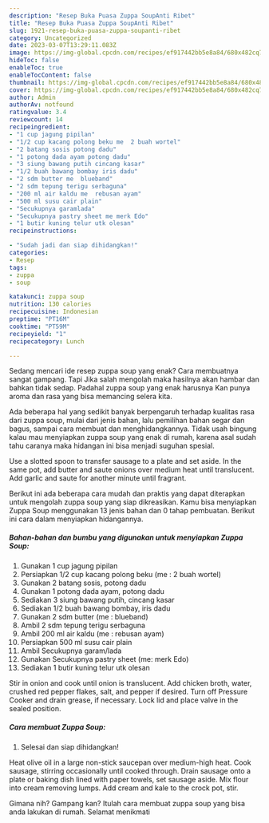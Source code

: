 ```yaml
---
description: "Resep Buka Puasa Zuppa SoupAnti Ribet"
title: "Resep Buka Puasa Zuppa SoupAnti Ribet"
slug: 1921-resep-buka-puasa-zuppa-soupanti-ribet
category: Uncategorized
date: 2023-03-07T13:29:11.083Z
image: https://img-global.cpcdn.com/recipes/ef917442bb5e8a84/680x482cq70/zuppa-soup-foto-resep-utama.jpg
hideToc: false
enableToc: true
enableTocContent: false
thumbnail: https://img-global.cpcdn.com/recipes/ef917442bb5e8a84/680x482cq70/zuppa-soup-foto-resep-utama.jpg
cover: https://img-global.cpcdn.com/recipes/ef917442bb5e8a84/680x482cq70/zuppa-soup-foto-resep-utama.jpg
author: Admin
authorAv: notfound
ratingvalue: 3.4
reviewcount: 14
recipeingredient:
- "1 cup jagung pipilan"
- "1/2 cup kacang polong beku me  2 buah wortel"
- "2 batang sosis potong dadu"
- "1 potong dada ayam potong dadu"
- "3 siung bawang putih cincang kasar"
- "1/2 buah bawang bombay iris dadu"
- "2 sdm butter me  blueband"
- "2 sdm tepung terigu serbaguna"
- "200 ml air kaldu me  rebusan ayam"
- "500 ml susu cair plain"
- "Secukupnya garamlada"
- "Secukupnya pastry sheet me merk Edo"
- "1 butir kuning telur utk olesan"
recipeinstructions:

- "Sudah jadi dan siap dihidangkan!"
categories:
- Resep
tags:
- zuppa
- soup

katakunci: zuppa soup 
nutrition: 130 calories
recipecuisine: Indonesian
preptime: "PT16M"
cooktime: "PT59M"
recipeyield: "1"
recipecategory: Lunch

---
```



Sedang mencari ide resep zuppa soup yang enak? Cara membuatnya sangat gampang. Tapi Jika salah mengolah maka hasilnya akan hambar dan bahkan tidak sedap. Padahal zuppa soup yang enak harusnya Kan punya aroma dan rasa yang bisa memancing selera kita.


Ada beberapa hal yang sedikit banyak berpengaruh terhadap kualitas rasa dari zuppa soup, mulai dari jenis bahan, lalu pemilihan bahan segar dan bagus, sampai cara membuat dan menghidangkannya. Tidak usah bingung kalau mau menyiapkan zuppa soup yang enak di rumah, karena asal sudah tahu caranya maka hidangan ini bisa menjadi suguhan spesial.

Use a slotted spoon to transfer sausage to a plate and set aside. In the same pot, add butter and saute onions over medium heat until translucent. Add garlic and saute for another minute until fragrant.


Berikut ini ada beberapa cara mudah dan praktis yang dapat diterapkan untuk mengolah zuppa soup yang siap dikreasikan. Kamu bisa menyiapkan Zuppa Soup menggunakan 13 jenis bahan dan 0 tahap pembuatan. Berikut ini cara dalam menyiapkan hidangannya.

<!--inarticleads1-->

##### Bahan-bahan dan bumbu yang digunakan untuk menyiapkan Zuppa Soup:

1. Gunakan 1 cup jagung pipilan
1. Persiapkan 1/2 cup kacang polong beku (me : 2 buah wortel)
1. Gunakan 2 batang sosis, potong dadu
1. Gunakan 1 potong dada ayam, potong dadu
1. Sediakan 3 siung bawang putih, cincang kasar
1. Sediakan 1/2 buah bawang bombay, iris dadu
1. Gunakan 2 sdm butter (me : blueband)
1. Ambil 2 sdm tepung terigu serbaguna
1. Ambil 200 ml air kaldu (me : rebusan ayam)
1. Persiapkan 500 ml susu cair plain
1. Ambil Secukupnya garam/lada
1. Gunakan Secukupnya pastry sheet (me: merk Edo)
1. Sediakan 1 butir kuning telur utk olesan


Stir in onion and cook until onion is translucent. Add chicken broth, water, crushed red pepper flakes, salt, and pepper if desired. Turn off Pressure Cooker and drain grease, if necessary. Lock lid and place valve in the sealed position. 

<!--inarticleads2-->

##### Cara membuat Zuppa Soup:


1. Selesai dan siap dihidangkan!

Heat olive oil in a large non-stick saucepan over medium-high heat. Cook sausage, stirring occasionally until cooked through. Drain sausage onto a plate or baking dish lined with paper towels, set sausage aside. Mix flour into cream removing lumps. Add cream and kale to the crock pot, stir. 

Gimana nih? Gampang kan? Itulah cara membuat zuppa soup yang bisa anda lakukan di rumah. Selamat menikmati
